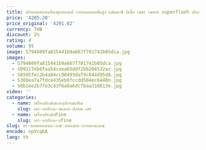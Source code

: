 ```yaml
---
title: สร้อยคอทองเหลืองชุบทองแท้ การออกแบบขั้นสูง แฟนตาซี ผีเสื้อ เพชร เพทาย superflash ประกบ โซ่กระดูกไหปลาร้า
price: '4205.20'
price_original: '4291.02'
currency: THB
discount: 2%
rating: 4
volume: 95
image: S794809fa815441b9a667f701741b05dca.jpg
images:
  - S794809fa815441b9a667f701741b05dca.jpg
  - S09117eb6faa54ceea65ddf2bb284532az.jpg
  - S8505fec2b4a84cc98493daf9c844d95dA.jpg
  - S308ea7a7fdce435eb8fccdd504ec6448n.jpg
  - S0b2ee2b7fe3c43f6a8a6dcfbaa310813e.jpg
video: ''
categories:
  - name: เครื่องประดับและอุปกรณ์เสริม
    slug: เคร-องประด-บและอ-ปกรณ-เสร
  - name: เครื่องประดับFine
    slug: เคร-องประด-บfine
slug: สร-อยคอทองเหล-องช-บทองแท-การออกแบบข
encode: opVcqbA
lang: th
---
```

  